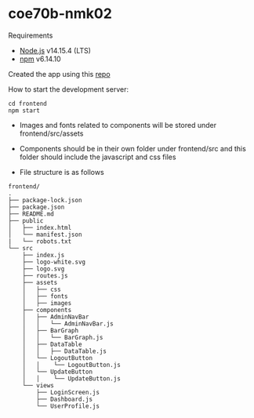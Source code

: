 # coe70b-nmk02

Requirements
- [Node.js](https://nodejs.org/en/) v14.15.4 (LTS)
- [npm]() v6.14.10

Created the app using this [repo](https://github.com/facebook/create-react-app)

How to start the development server:

    cd frontend
    npm start

- Images and fonts related to components will be stored under frontend/src/assets 

- Components should be in their own folder under frontend/src and this folder should include the javascript and css files

- File structure is as follows
```
frontend/
.
├── package-lock.json
├── package.json
├── README.md
├── public
│   ├── index.html
│   └── manifest.json
|   └── robots.txt
└── src
    ├── index.js
    ├── logo-white.svg
    ├── logo.svg
    ├── routes.js
    ├── assets
    │   ├── css
    │   ├── fonts
    │   ├── images
    ├── components
    │   ├── AdminNavBar
    │   │   └── AdminNavBar.js
    │   ├── BarGraph
    │   │   └── BarGraph.js
    │   ├── DataTable
    │   │   ├── DataTable.js
    │   └── LogoutButton
    │   │    └── LogoutButton.js
    │   └── UpdateButton
    │   │    └── UpdateButton.js 
    └── views
        ├── LoginScreen.js
        ├── Dashboard.js
        └── UserProfile.js
```
